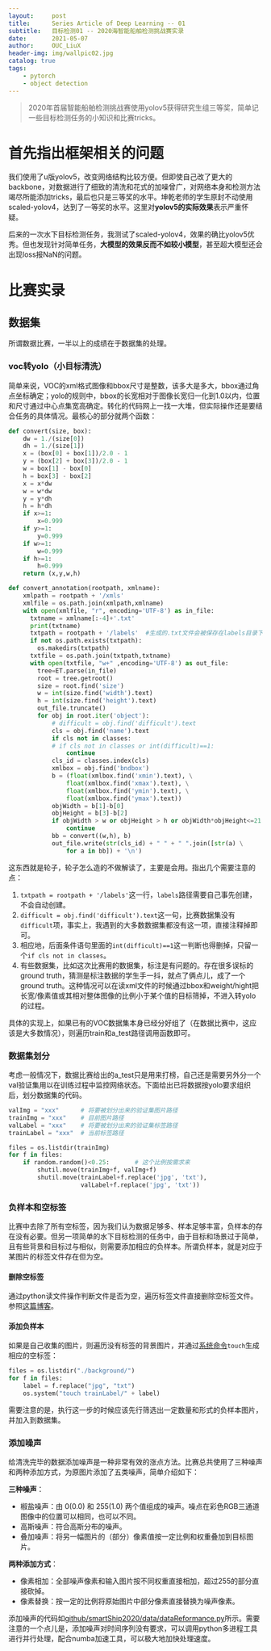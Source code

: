 ```yaml
---
layout:     post
title:      Series Article of Deep Learning -- 01
subtitle:   目标检测01 -- 2020海智能船舶检测挑战赛实录    
date:       2021-05-07
author:     OUC_LiuX
header-img: img/wallpic02.jpg
catalog: true
tags:
    - pytorch
    - object detection
---
```


<head>
    <script src="https://cdn.mathjax.org/mathjax/latest/MathJax.js?config=TeX-AMS-MML_HTMLorMML" type="text/javascript"></script>
    <script type="text/x-mathjax-config">
        MathJax.Hub.Config({
            tex2jax: {
            skipTags: ['script', 'noscript', 'style', 'textarea', 'pre'],
            inlineMath: [['$','$']]
            }
        });
    </script>
</head>   

> 2020年首届智能船舶检测挑战赛使用yolov5获得研究生组三等奖，简单记一些目标检测任务的小知识和比赛tricks。      

# 首先指出框架相关的问题     

我们使用了u版yolov5，改变网络结构比较方便。但即使自己改了更大的backbone，对数据进行了细致的清洗和花式的加噪曾广，对网络本身和检测方法竭尽所能添加tricks，最后也只是三等奖的水平。坤乾老师的学生原封不动使用scaled-yolov4，达到了一等奖的水平。这里对**yolov5的实际效果**表示严重怀疑。     

后来的一次水下目标检测任务，我测试了scaled-yolov4，效果的确比yolov5优秀。但也发现针对简单任务，**大模型的效果反而不如较小模型**，甚至超大模型还会出现loss报NaN的问题。     

# 比赛实录    

## 数据集    

所谓数据比赛，一半以上的成绩在于数据集的处理。     

### voc转yolo（小目标清洗）    

简单来说，VOC的xml格式图像和bbox尺寸是整数，该多大是多大，bbox通过角点坐标确定；yolo的规则中，bbox的长宽相对于图像长宽归一化到1.0以内，位置和尺寸通过中心点集宽高确定。转化的代码网上一找一大堆，但实际操作还是要结合任务的具体情况。最核心的部分就两个函数：     

```python    
def convert(size, box):
    dw = 1./(size[0])
    dh = 1./(size[1])
    x = (box[0] + box[1])/2.0 - 1
    y = (box[2] + box[3])/2.0 - 1
    w = box[1] - box[0]
    h = box[3] - box[2]
    x = x*dw
    w = w*dw
    y = y*dh
    h = h*dh
    if x>=1:
        x=0.999
    if y>=1:
        y=0.999
    if w>=1:
        w=0.999
    if h>=1:
        h=0.999
    return (x,y,w,h)

def convert_annotation(rootpath, xmlname):
    xmlpath = rootpath + '/xmls'
    xmlfile = os.path.join(xmlpath,xmlname)
    with open(xmlfile, "r", encoding='UTF-8') as in_file:
      txtname = xmlname[:-4]+'.txt'
      print(txtname)
      txtpath = rootpath + '/labels'  #生成的.txt文件会被保存在labels目录下
      if not os.path.exists(txtpath):
        os.makedirs(txtpath)
      txtfile = os.path.join(txtpath,txtname)
      with open(txtfile, "w+" ,encoding='UTF-8') as out_file:
        tree=ET.parse(in_file)
        root = tree.getroot()
        size = root.find('size')
        w = int(size.find('width').text)
        h = int(size.find('height').text)
        out_file.truncate()
        for obj in root.iter('object'):
            # difficult = obj.find('difficult').text
            cls = obj.find('name').text
            if cls not in classes: 
            # if cls not in classes or int(difficult)==1:
                continue
            cls_id = classes.index(cls)
            xmlbox = obj.find('bndbox')
            b = (float(xmlbox.find('xmin').text), \
                float(xmlbox.find('xmax').text), \
                float(xmlbox.find('ymin').text), \
                float(xmlbox.find('ymax').text))
            objWidth = b[1]-b[0]
            objHeight = b[3]-b[2]
            if objWidth > w or objHeight > h or objWidth*objHeight<=21:
                continue
            bb = convert((w,h), b)
            out_file.write(str(cls_id) + " " + " ".join([str(a) \
                for a in bb]) + '\n')

```     

这东西就是轮子，轮子怎么造的不做解读了，主要是会用。指出几个需要注意的点：    
1. `txtpath = rootpath + '/labels'`这一行，`labels`路径需要自己事先创建，不会自动创建。     
2. `difficult = obj.find('difficult').text`这一句，比赛数据集没有`difficult`项，事实上，我遇到的大多数数据集都没有这一项，直接注释掉即可。     
3. 相应地，后面条件语句里面的`int(difficult)==1`这一判断也得删掉，只留一个`if cls not in classes`。    
4. 有些数据集，比如这次比赛用的数据集，标注是有问题的。存在很多误标的ground truth，猜测是标注数据的学生手一抖，就点了俩点儿，成了一个ground truth。这种情况可以在读xml文件的时候通过bbox和weight/hight把长宽/像素值或其相对整体图像的比例小于某个值的目标筛掉，不进入转yolo的过程。     

具体的实现上，如果已有的VOC数据集本身已经分好组了（在数据比赛中，这应该是大多数情况），则遍历train和a_test路径调用函数即可。     


### 数据集划分    
考虑一般情况下，数据比赛给出的a_test只是用来打榜，自己还是需要另外分一个val验证集用以在训练过程中监控网络状态。下面给出已将数据按yolo要求组织后，划分数据集的代码。      

```python    
valImg = "xxx"      # 将要被划分出来的验证集图片路径      
trainImg = "xxx"    # 目前图片路径     
valLabel = "xxx"    # 将要被划分出来的验证集标签路径
trainLabel = "xxx"  # 当前标签路径      

files = os.listdir(trainImg)
for f in files:
    if random.random()<0.25:       # 这个比例按需求来
        shutil.move(trainImg+f, valImg+f)
        shutil.move(trainLabel+f.replace('jpg', 'txt'), 
                    valLabel+f.replace('jpg', 'txt'))    
```     

### 负样本和空标签     

比赛中去除了所有空标签，因为我们认为数据足够多、样本足够丰富，负样本的存在没有必要。但另一项简单的水下目标检测的任务中，由于目标和场景过于简单，且有些背景和目标过与相似，则需要添加相应的负样本。所谓负样本，就是对应于某图片的标签文件存在但为空。    

#### 删除空标签    

通过python读文件操作判断文件是否为空，遍历标签文件直接删除空标签文件。参照[这篇博客](https://www.ouc-liux.cn/2021/05/07/Series-Article-of-Python-Using-01/#%E5%88%A4%E6%96%AD%E6%96%87%E4%BB%B6%E6%98%AF%E5%90%A6%E4%B8%BA%E7%A9%BA)。    

#### 添加负样本     

如果是自己收集的图片，则遍历没有标签的背景图片，并通过[系统命令](https://www.ouc-liux.cn/2021/05/07/Series-Article-of-Python-Using-01/#%E8%B0%83%E7%94%A8%E7%B3%BB%E7%BB%9F%E5%91%BD%E4%BB%A4)`touch`生成相应的空标签：     
```python    
files = os.listdir("./background/")     
for f in files:    
    label = f.replace("jpg", "txt")   
    os.system("touch trainLabel/" + label)    
```     

需要注意的是，执行这一步的时候应该先行筛选出一定数量和形式的负样本图片，并加入到数据集。   

### 添加噪声          

给清洗完毕的数据添加噪声是一种非常有效的涨点方法。比赛总共使用了三种噪声和两种添加方式，为原图片添加了五类噪声，简单介绍如下：     

**三种噪声**：     
* 椒盐噪声：由 0(0.0) 和 255(1.0) 两个值组成的噪声。噪点在彩色RGB三通道图像中的位置可以相同，也可以不同。      
* 高斯噪声：符合高斯分布的噪声。     
* 叠加噪声：将另一幅图片的（部分）像素值按一定比例和权重叠加到目标图片。         

**两种添加方式**：      
* 像素相加：全部噪声像素和输入图片按不同权重直接相加，超过255的部分直接砍掉。        
* 像素替换：按一定的比例将原始图片中部分像素直接替换为噪声像素。          

添加噪声的代码如[github/smartShip2020/data/dataReformance.py](https://github.com/OUCliuxiang/smartShip2020/blob/main/data/dataReinformance.py)所示。需要注意的一个点儿是，添加噪声对时间序列没有要求，可以调用python多进程工具进行并行处理，配合numba加速工具，可以极大地加快处理速度。    